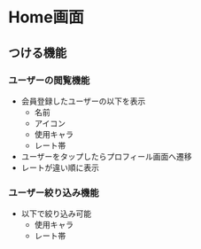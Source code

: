 # Home画面

## つける機能

### ユーザーの閲覧機能

- 会員登録したユーザーの以下を表示
  - 名前
  - アイコン
  - 使用キャラ
  - レート帯
- ユーザーをタップしたらプロフィール画面へ遷移
- レートが違い順に表示

### ユーザー絞り込み機能

- 以下で絞り込み可能
  - 使用キャラ
  - レート帯
